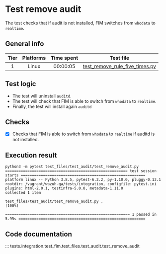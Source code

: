 # Test remove audit

The test checks that if audit is not installed, FIM switches from `whodata` to `realtime`.

## General info

| Tier | Platforms | Time spent| Test file |
|:--:|:--:|:--:|:--:|
| 1 | Linux | 00:00:05 | [test_remove_rule_five_times.py](../../../../../../tests/integration/test_fim/test_files/test_audit/test_remove_rule_five_times.py)|

## Test logic

- The test will uninstall `auditd`.
- The test will check that FIM is able to switch from `whodata` to `realtime`.
- Finally, the test will install again `auditd`

## Checks

- [x] Checks that FIM is able to switch from `whodata` to `realtime` if auditd is not installed.

## Execution result

```
python3 -m pytest test_files/test_audit/test_remove_audit.py
======================================================= test session starts ========================================================
platform linux -- Python 3.8.5, pytest-6.2.2, py-1.10.0, pluggy-0.13.1
rootdir: /vagrant/wazuh-qa/tests/integration, configfile: pytest.ini
plugins: html-2.0.1, testinfra-5.0.0, metadata-1.11.0
collected 1 item

test_files/test_audit/test_remove_audit.py .                                                                                 [100%]

======================================================== 1 passed in 5.95s =========================================================
```

## Code documentation

::: tests.integration.test_fim.test_files.test_audit.test_remove_audit
